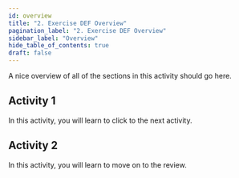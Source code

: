 ```yaml
---
id: overview
title: "2. Exercise DEF Overview"
pagination_label: "2. Exercise DEF Overview"
sidebar_label: "Overview"
hide_table_of_contents: true
draft: false
---
```


A nice overview of all of the sections in this activity should go here. 

## Activity 1 
In this activity, you will learn to click to the next activity. 

## Activity 2 
In this activity, you will learn to move on to the review. 